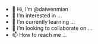 - 👋 Hi, I’m @daiwenmian
- 👀 I’m interested in ...
- 🌱 I’m currently learning ...
- 💞️ I’m looking to collaborate on ...
- 📫 How to reach me ...

<!---
daiwenmian/daiwenmian is a ✨ special ✨ repository because its `README.md` (this file) appears on your GitHub profile.
You can click the Preview link to take a look at your changes.
--->

